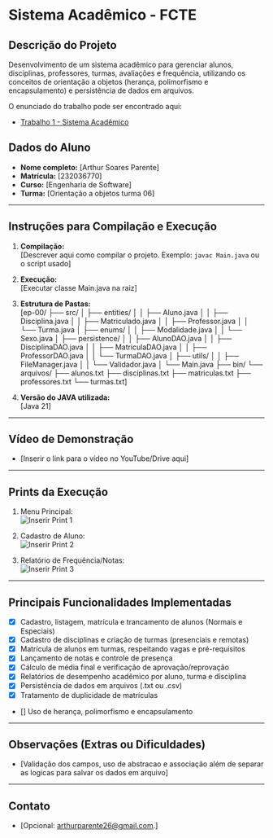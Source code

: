 # Sistema Acadêmico - FCTE

## Descrição do Projeto

Desenvolvimento de um sistema acadêmico para gerenciar alunos, disciplinas, professores, turmas, avaliações e frequência, utilizando os conceitos de orientação a objetos (herança, polimorfismo e encapsulamento) e persistência de dados em arquivos.

O enunciado do trabalho pode ser encontrado aqui:
- [Trabalho 1 - Sistema Acadêmico](https://github.com/lboaventura25/OO-T06_2025.1_UnB_FCTE/blob/main/trabalhos/ep1/README.md)

## Dados do Aluno

- **Nome completo:** [Arthur Soares Parente]
- **Matrícula:** [232036770]
- **Curso:** [Engenharia de Software]
- **Turma:** [Orientação a objetos turma 06]

---

## Instruções para Compilação e Execução

1. **Compilação:**  
   [Descrever aqui como compilar o projeto. Exemplo: `javac Main.java` ou o script usado]

2. **Execução:**  
   [Executar classe Main.java na raiz]

3. **Estrutura de Pastas:**  
   [ep-00/
   ├── src/
   │   ├── entities/
   │   │   ├── Aluno.java
   │   │   ├── Disciplina.java
   │   │   ├── Matriculado.java
   │   │   ├── Professor.java
   │   │   └── Turma.java
   │   ├── enums/
   │   │   ├── Modalidade.java
   │   │   └── Sexo.java
   │   ├── persistence/
   │   │   ├── AlunoDAO.java
   │   │   ├── DisciplinaDAO.java
   │   │   ├── MatriculaDAO.java
   │   │   ├── ProfessorDAO.java
   │   │   └── TurmaDAO.java
   │   ├── utils/
   │   │   ├── FileManager.java
   │   │   └── Validador.java
   │   └── Main.java
   ├── bin/
   └── arquivos/
   ├── alunos.txt
   ├── disciplinas.txt
   ├── matriculas.txt
   ├── professores.txt
   └── turmas.txt]

3. **Versão do JAVA utilizada:**  
   [Java 21]

---

## Vídeo de Demonstração

- [Inserir o link para o vídeo no YouTube/Drive aqui]

---

## Prints da Execução

1. Menu Principal:  
   ![Inserir Print 1](caminho/do/print1.png)

2. Cadastro de Aluno:  
   ![Inserir Print 2](caminho/do/print2.png)

3. Relatório de Frequência/Notas:  
   ![Inserir Print 3](caminho/do/print3.png)

---

## Principais Funcionalidades Implementadas

- [x] Cadastro, listagem, matrícula e trancamento de alunos (Normais e Especiais)
- [x] Cadastro de disciplinas e criação de turmas (presenciais e remotas)
- [x] Matrícula de alunos em turmas, respeitando vagas e pré-requisitos
- [x] Lançamento de notas e controle de presença
- [x] Cálculo de média final e verificação de aprovação/reprovação
- [x] Relatórios de desempenho acadêmico por aluno, turma e disciplina
- [x] Persistência de dados em arquivos (.txt ou .csv)
- [x] Tratamento de duplicidade de matrículas
- [] Uso de herança, polimorfismo e encapsulamento

---

## Observações (Extras ou Dificuldades)

- [Validação dos campos, uso de abstracao e associação além de separar as logicas para salvar os dados em arquivo]

---

## Contato

- [Opcional: arthurparente26@gmail.com.]
